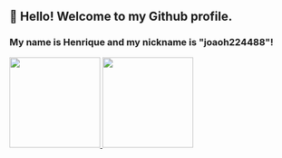 ## 👋 Hello! Welcome to my Github profile.
### My name is Henrique and my nickname is "joaoh224488"!


<div>
<a href="https://github.com/joaoh224488">
<img height="160em" src="https://github-readme-stats.vercel.app/api?username=joaoh224488&show_icons=true&theme=dracula&include_all_commits=true&count_private=true"/>
<img height="160em" src="https://github-readme-stats.vercel.app/api/top-langs/?username=joaoh224488&layout=compact&langs_count=7&theme=dracula"/>
</div>
<!--
**joaoh224488/joaoh224488** is a ✨ _special_ ✨ repository because its `README.md` (this file) appears on your GitHub profile.

Here are some ideas to get you started:

- 🔭 I’m currently working on ...
- 🌱 I’m currently learning ...
- 👯 I’m looking to collaborate on ...
- 🤔 I’m looking for help with ...
- 💬 Ask me about ...
- 📫 How to reach me: ...
- 😄 Pronouns: ...
- ⚡ Fun fact: ...
-->
